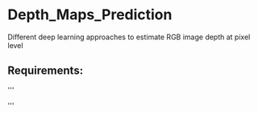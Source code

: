 # Depth_Maps_Prediction
Different deep learning approaches to estimate RGB image depth at pixel level


## Requirements:
'''

'''
